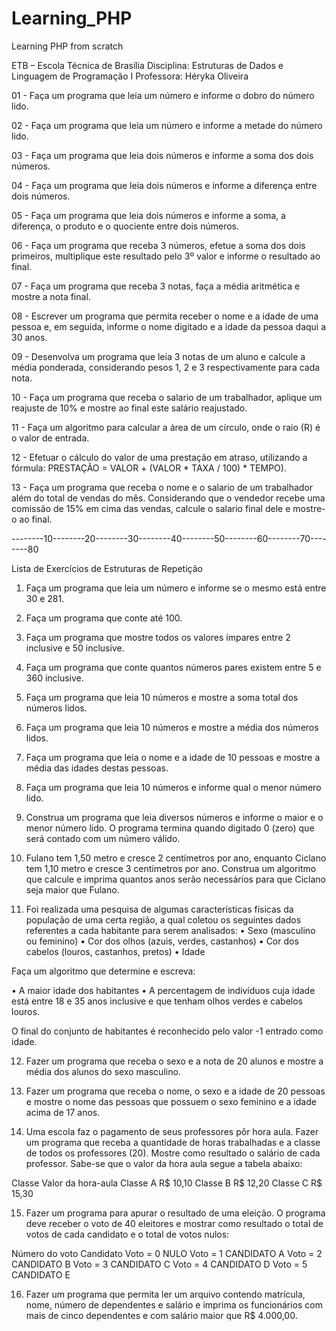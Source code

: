 # Learning_PHP
 Learning PHP from scratch

ETB – Escola Técnica de Brasília
Disciplina: Estruturas de Dados e Linguagem de Programação I
Professora: Héryka Oliveira

01 - Faça um programa que leia um número e informe o dobro do número lido.

02 - Faça um programa que leia um número e informe a metade do número lido.

03 - Faça um programa que leia dois números e informe a soma dos dois números.

04 - Faça um programa que leia dois números e informe a diferença entre dois números.

05 - Faça um programa que leia dois números e informe a soma, a diferença, o produto e o quociente entre dois números.

06 - Faça um programa que receba 3 números, efetue a soma dos dois primeiros, multiplique este resultado pelo 3º valor e informe o resultado ao final.

07 - Faça um programa que receba 3 notas, faça a média aritmética e mostre a nota final.

08 - Escrever um programa que permita receber o nome e a idade de uma pessoa e, em seguida, informe o nome digitado e a idade da pessoa daqui a 30 anos.

09 - Desenvolva um programa que leia 3 notas de um aluno e calcule a média ponderada, considerando pesos 1, 2 e 3 respectivamente para cada nota.

10 - Faça um programa que receba o salario de um trabalhador, aplique um reajuste de 10% e mostre ao final este salário reajustado.

11 - Faça um algoritmo para calcular a área de um círculo, onde o raio (R) é o valor de entrada.

12 - Efetuar o cálculo do valor de uma prestação em atraso, utilizando a fórmula: PRESTAÇÃO = VALOR + (VALOR * TAXA / 100) * TEMPO).

13 - Faça um programa que receba o nome e o salario de um trabalhador além do total de vendas do mês. Considerando que o vendedor recebe uma comissão de 15% em cima das vendas, calcule o salario final dele e mostre-o ao final.


--------10--------20--------30--------40--------50--------60--------70--------80


Lista de Exercícios de Estruturas de Repetição

1.	Faça um programa que leia um número e informe se o mesmo está entre 30 e 281.

2.	Faça um programa que conte até 100.

3.	Faça um programa que mostre todos os valores ímpares entre 2 inclusive e 50 inclusive.

4.	Faça um programa que conte quantos números pares existem entre 5 e 360 inclusive.

5.	Faça um programa que leia 10 números e mostre a soma total dos números lidos.

6.	Faça um programa que leia 10 números e mostre a média dos números lidos.

7.	Faça um programa que leia o nome e a idade de 10 pessoas e mostre a média das idades destas pessoas.

8.	Faça um programa que leia 10 números e informe qual o menor número lido.

9.	Construa um programa que leia diversos números e informe o maior e o menor número lido. O programa termina quando digitado 0 (zero) que será contado com um número válido.

10.	Fulano tem 1,50 metro e cresce 2 centímetros por ano, enquanto Ciclano tem 1,10 metro e cresce 3 centímetros por ano. Construa um algoritmo que calcule e imprima quantos anos serão necessários para que Ciclano seja maior que Fulano.

11.	Foi realizada uma pesquisa de algumas características físicas da população de uma certa região, a qual coletou os seguintes dados referentes a cada habitante para serem analisados:
•	Sexo (masculino ou feminino)
•	Cor dos olhos (azuis, verdes, castanhos)
•	Cor dos cabelos (louros, castanhos, pretos)
•	Idade

Faça um algoritmo que determine e escreva:

•	A maior idade dos habitantes
•	A percentagem de indivíduos cuja idade está entre 18 e 35 anos inclusive e que tenham olhos verdes e cabelos louros.

O final do conjunto de habitantes é reconhecido pelo valor -1 entrado como idade.

12.	Fazer um programa que receba o sexo e a nota de 20 alunos e mostre a média dos alunos do sexo masculino.

13.	Fazer um programa que receba o nome, o sexo e a idade de 20 pessoas e mostre o nome das pessoas que possuem o sexo feminino e a idade acima de 17 anos.

14.	Uma escola faz o pagamento de seus professores pôr hora aula. Fazer um programa que receba a quantidade de horas trabalhadas e a classe de todos os professores (20). Mostre como resultado o salário de cada professor. Sabe-se que o valor da hora aula segue a tabela abaixo:

Classe     Valor da hora-aula
Classe A	  R$ 10,10
Classe B	  R$ 12,20
Classe C	  R$ 15,30

15.	Fazer um programa para apurar o resultado de uma eleição. O programa deve receber o voto de 40 eleitores e mostrar como resultado o total de votos de cada candidato e o total de votos nulos:

Número do voto	Candidato
Voto = 0	      NULO
Voto = 1	      CANDIDATO A
Voto = 2	      CANDIDATO B
Voto = 3	      CANDIDATO C
Voto = 4	      CANDIDATO D
Voto = 5	      CANDIDATO E

16.	Fazer um programa que permita ler um arquivo contendo matrícula, nome, número de dependentes e salário e imprima os funcionários com mais de cinco dependentes e com salário maior que R$ 4.000,00.
